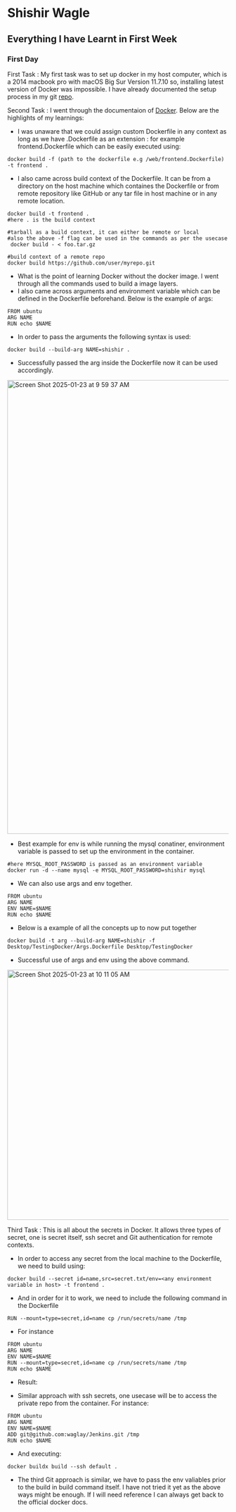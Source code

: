 # Shishir Wagle
## Everything I have Learnt in First Week

### First Day
First Task :
My first task was to set up docker in my host computer, which is a 2014 macbook pro with macOS Big Sur Version 11.7.10 so, installing latest version of Docker was impossible. I have already documented the setup process in my git [repo](https://github.com/waglay/InstallOlderDockerInOldMac). 

Second Task :
I went through the documentaion of [Docker](https://docs.docker.com). Below are the highlights of my learnings:
- I was unaware that we could assign custom Dockerfile in any context as long as we have .Dockerfile as an extension : for example frontend.Dockerfile which can be easily executed using: 
```
docker build -f (path to the dockerfile e.g /web/frontend.Dockerfile) -t frontend .
```
- I also came across build context of the Dockerfile. It can be from a directory on the host machine which containes the Dockerfile or from remote repository like GitHub or any tar file in host machine or in any remote location.
```
docker build -t frontend .
#here . is the build context

#tarball as a build context, it can either be remote or local
#also the above -f flag can be used in the commands as per the usecase
 docker build - < foo.tar.gz
 
#build context of a remote repo
docker build https://github.com/user/myrepo.git
```

- What is the point of learning Docker without the docker image. I went through all the commands used to build a image layers.
- I also came across arguments and environment variable which can be defined in the Dockerfile beforehand. Below is the example of args:
```
FROM ubuntu
ARG NAME
RUN echo $NAME
```
- In order to pass the arguments the following syntax is used:
```
docker build --build-arg NAME=shishir .
```
- Successfully passed the arg inside the Dockerfile now it can be used accordingly.
<img width="1032" alt="Screen Shot 2025-01-23 at 9 59 37 AM" src="https://github.com/user-attachments/assets/b8c95e7d-3d5e-4a68-8cc2-cf5af5b2bfa0" />

- Best example for env is while running the mysql conatiner, environment variable is passed to set up the environment in the container. 
```
#here MYSQL_ROOT_PASSWORD is passed as an environment variable
docker run -d --name mysql -e MYSQL_ROOT_PASSWORD=shishir mysql
```
- We can also use args and env together.
```
FROM ubuntu
ARG NAME
ENV NAME=$NAME
RUN echo $NAME
```
- Below is a example of all the concepts up to now put together
```
docker build -t arg --build-arg NAME=shishir -f Desktop/TestingDocker/Args.Dockerfile Desktop/TestingDocker
```
- Successful use of args and env using the above command.
<img width="569" alt="Screen Shot 2025-01-23 at 10 11 05 AM" src="https://github.com/user-attachments/assets/7238dfaf-681a-4bde-98b1-899fe15807c8" />

Third Task :
This is all about the secrets in Docker. It allows three types of secret, one is secret itself, ssh secret and Git authentication for remote contexts.

- In order to access any secret from the local machine to the Dockerfile, we need to build using:
```
docker build --secret id=name,src=secret.txt/env=<any environment variable in host> -t frontend .
```
- And in order for it to work, we need to include the following command in the Dockerfile
```
RUN --mount=type=secret,id=name cp /run/secrets/name /tmp
```
- For instance

```
FROM ubuntu
ARG NAME
ENV NAME=$NAME
RUN --mount=type=secret,id=name cp /run/secrets/name /tmp
RUN echo $NAME
```
- Result:


- Similar approach with ssh secrets, one usecase will be to access the private repo from the container. For instance:
```
FROM ubuntu
ARG NAME
ENV NAME=$NAME
ADD git@github.com:waglay/Jenkins.git /tmp
RUN echo $NAME
```
- And executing:
```
docker buildx build --ssh default .
```
- The third Git approach is similar, we have to pass the env valiables prior to the build in build command itself. I have not tried it yet as the above ways might be enough. If I will need reference I can always get back to the official docker docs.
